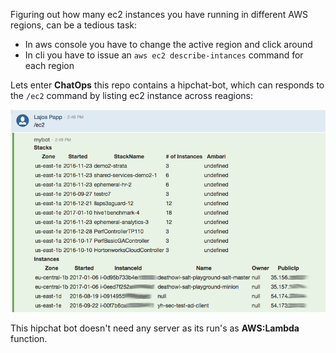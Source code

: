 Figuring out how many ec2 instances you have running in different AWS regions, can be a
tedious task:
- In aws console you have to change the active region and click around
- In cli you have to issue an `aws ec2 describe-intances` command for each region

Lets enter **ChatOps** this repo contains a hipchat-bot, which can responds to
the `/ec2` command by listing ec2 instance across reagions:

![alt text](https://github.com/lalyos/hipchat-lambda/raw/master/img/hipchat-bot.png "Hipchat bot")

This hipchat bot doesn't need any server as its run's as **AWS:Lambda** function.

